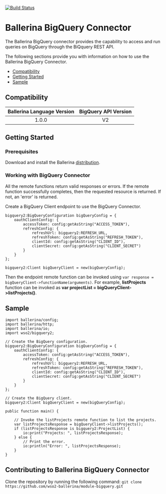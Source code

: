 [![Build Status](https://travis-ci.org/wso2-ballerina/module-bigquery.svg?branch=master)](https://travis-ci.org/wso2-ballerina/module-bigquery)

# Ballerina BigQuery Connector

The Ballerina BigQuery connector provides the capability to access and run queries on BigQuery through the BiQquery REST API.

The following sections provide you with information on how to use the Ballerina BigQuery Connector.

- [Compatibility](#compatibility)
- [Getting Started](#getting-started)
- [Sample](#sample)

## Compatibility

| Ballerina Language Version  | BigQuery API Version |
|:---------------------------:|:--------------------:|
|  1.0.0                    |   V2                 |

## Getting Started

### Prerequisites
Download and install the Ballerina [distribution](https://ballerina.io/downloads/).

### Working with BigQuery Connector
All the remote functions return valid responses or errors. If the remote function successfully completes, then the requested resource is returned. If not, an 'error' is returned.

Create a BigQuery Client endpoint to use the BigQuery Connector.
```ballerina
bigquery2:BigQueryConfiguration bigQueryConfig = {
    oauthClientConfig: {
        accessToken: config:getAsString("ACCESS_TOKEN"),
        refreshConfig: {
            refreshUrl: bigquery2:REFRESH_URL,
            refreshToken: config:getAsString("REFRESH_TOKEN"),
            clientId: config:getAsString("CLIENT_ID"),
            clientSecret: config:getAsString("CLIENT_SECRET")
        }
    }
};

bigquery2:Client bigQueryClient = new(bigQueryConfig);
```
Then the endpoint remote function can be invoked using `var response = bigQueryClient->functionName(arguments)`. For example, **listProjects** function can be invoked as **var projectList = bigQueryClient->listProjects()**.

## Sample
```ballerina
import ballerina/config;
import ballerina/http;
import ballerina/io;
import wso2/bigquery2;

// Create the BigQuery configuration.
bigquery2:BigQueryConfiguration bigQueryConfig = {
    oauthClientConfig: {
        accessToken: config:getAsString("ACCESS_TOKEN"),
        refreshConfig: {
            refreshUrl: bigquery2:REFRESH_URL,
            refreshToken: config:getAsString("REFRESH_TOKEN"),
            clientId: config:getAsString("CLIENT_ID"),
            clientSecret: config:getAsString("CLIENT_SECRET")
        }
    }
};

// Create the BigQuery client.
bigquery2:Client bigQueryClient = new(bigQueryConfig);

public function main() {

    // Invoke the listProjects remote function to list the projects.
    var listProjectsResponse = bigQueryClient->listProjects();
    if (listProjectsResponse is bigquery2:ProjectList) {
        io:print("Projects: ", listProjectsResponse);
    } else {
        // Print the error.
        io:println("Error: ", listProjectsResponse);
    }
}
```

## Contributing to Ballerina BigQuery Connector
Clone the repository by running the following command:
`git clone https://github.com/wso2-ballerina/module-bigquery.git`